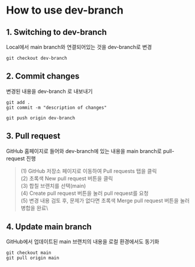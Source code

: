 # How to use dev-branch

## 1. Switching to dev-branch
Local에서 main branch와 연결되어있는 것을 dev-branch로 변경

```
git checkout dev-branch
```

## 2. Commit changes
변경된 내용을 dev-branch 로 내보내기

```
git add .
git commit -m "description of changes"

git push origin dev-branch
```

## 3. Pull request
GitHub 홈페이지로 들어와 dev-branch에 있는 내용을 main branch로 pull-request 진행

> (1) GitHub 저장소 페이지로 이동하여 Pull requests 탭을 클릭\
> (2) 초록색 New pull request 버튼을 클릭\
> (3) 합칠 브랜치를 선택(main)\
> (4) Create pull request 버튼을 눌러 pull request를 요청\
> (5) 변경 내용 검토 후, 문제가 없다면 초록색 Merge pull request 버튼을 눌러 병합을 완료\

## 4. Update main branch
GitHub에서 업데이트된 main 브랜치의 내용을 로컬 환경에서도 동기화

```
git checkout main
git pull origin main
```
